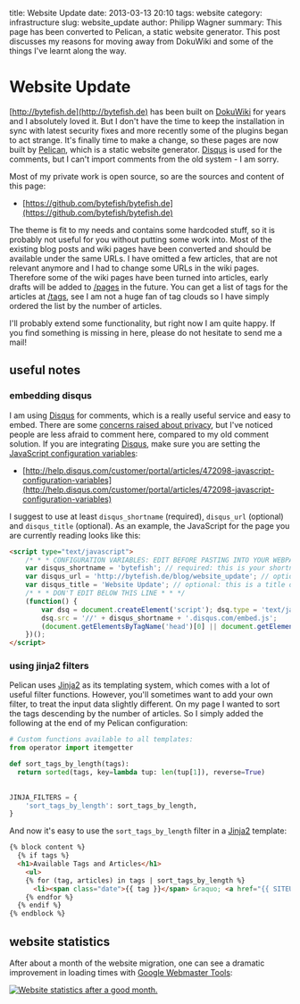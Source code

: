 title: Website Update
date: 2013-03-13 20:10
tags: website
category: infrastructure
slug: website_update
author: Philipp Wagner
summary: This page has been converted to Pelican, a static website generator. This post discusses my reasons for moving away from DokuWiki and some of the things I've learnt along the way.

# Website Update #

[http://bytefish.de](http://bytefish.de) has been built on [DokuWiki](http://www.dokuwiki.org) for years and I absolutely loved it. But I don't have the time to keep the installation in sync with latest security fixes and more recently some of the plugins began to act strange. It's finally time to make a change, so these pages are now built by [Pelican](http://getpelican.com), which is a static website generator. [Disqus](http://disqus.com/) is used for the comments, but I can't import comments from the old system - I am sorry.

Most of my private work is open source, so are the sources and content of this page:

* [https://github.com/bytefish/bytefish.de](https://github.com/bytefish/bytefish.de)

The theme is fit to my needs and contains some hardcoded stuff, so it is probably not useful for you without putting some work into. Most of the existing blog posts and wiki pages have been converted and should be available under the same URLs. I have omitted a few articles, that are not relevant anymore and I had to change some URLs in the wiki pages. Therefore some of the wiki pages have been turned into articles, early drafts will be added to [/pages](/pages) in the future. You can get a list of tags for the articles at [/tags](/tags), see I am not a huge fan of tag clouds so I have simply ordered the list by the number of articles. 

I'll probably extend some functionality, but right now I am quite happy. If you find something is missing in here, please do not hesitate to send me a mail!


## useful notes ##

### embedding disqus ###

I am using [Disqus](http://disqus.com/) for comments, which is a really useful service and easy to embed. There are some [concerns raised about privacy](http://en.wikipedia.org/wiki/Disqus#Criticism_and_privacy_concerns), but I've noticed people are less afraid to comment here, compared to my old comment solution. If you are integrating [Disqus](http://disqus.com/), make sure you are setting the [JavaScript configuration variables](http://help.disqus.com/customer/portal/articles/472098-javascript-configuration-variables):

* [http://help.disqus.com/customer/portal/articles/472098-javascript-configuration-variables](http://help.disqus.com/customer/portal/articles/472098-javascript-configuration-variables)

I suggest to use at least ``disqus_shortname`` (required), ``disqus_url`` (optional) and ``disqus_title`` (optional). As an example, the JavaScript for the page you are currently reading looks like this:

```html
<script type="text/javascript">
    /* * * CONFIGURATION VARIABLES: EDIT BEFORE PASTING INTO YOUR WEBPAGE * * */
    var disqus_shortname = 'bytefish'; // required: this is your shortname as registered on disqus.com
    var disqus_url = 'http://bytefish.de/blog/website_update'; // optional: this is a common URL, so disqus knows which comments to show
    var disqus_title = 'Website Update'; // optional: this is a title of the discussion thread, should sound better than the URL
    /* * * DON'T EDIT BELOW THIS LINE * * */
    (function() {
        var dsq = document.createElement('script'); dsq.type = 'text/javascript'; dsq.async = true;
        dsq.src = '//' + disqus_shortname + '.disqus.com/embed.js';
        (document.getElementsByTagName('head')[0] || document.getElementsByTagName('body')[0]).appendChild(dsq);
    })();
</script>
```

### using jinja2 filters ###

Pelican uses [Jinja2](http://jinja.pocoo.org/docs/) as its templating system, which comes with a lot of useful filter functions. However, you'll sometimes want to add your own filter, to treat the input data slightly different. On my page I wanted to sort the tags descending by the number of articles. So I simply added the following at the end of my Pelican configuration:

```python
# Custom functions available to all templates:
from operator import itemgetter

def sort_tags_by_length(tags):
  return sorted(tags, key=lambda tup: len(tup[1]), reverse=True)
  
   
JINJA_FILTERS = {
    'sort_tags_by_length': sort_tags_by_length,
}
```

And now it's easy to use the ``sort_tags_by_length`` filter in a [Jinja2](http://jinja.pocoo.org/docs/) template:

```html
{% block content %}
  {% if tags %}
  <h1>Available Tags and Articles</h1>
    <ul>
    {% for (tag, articles) in tags | sort_tags_by_length %}
      <li><span class="date">{{ tag }}</span> &raquo; <a href="{{ SITEURL }}/tag/{{ tag }}">{{ articles | count }} Article(s)</a></li>
    {% endfor %}
  {% endif %}
{% endblock %}
```

## website statistics ##

After about a month of the website migration, one can see a dramatic improvement in loading times with [Google Webmaster Tools](https://www.google.com/webmasters/):

<a href="/static/images/blog/website_update/crawl_stats.png"><img src="/static/images/blog/website_update/thumbs/crawl_stats.png" alt="Website statistics after a good month." class="mediacenter" /></a>
